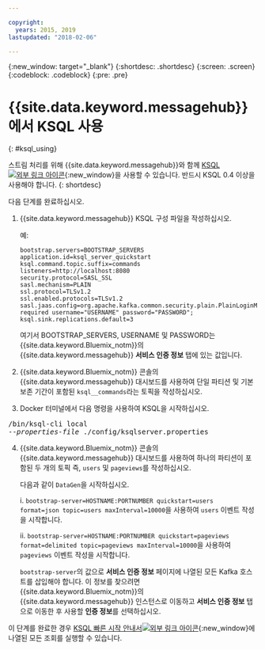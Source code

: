 ```yaml
---

copyright:
  years: 2015, 2019
lastupdated: "2018-02-06"

---
```


{:new_window: target="_blank"}
{:shortdesc: .shortdesc}
{:screen: .screen}
{:codeblock: .codeblock}
{:pre: .pre}

# {{site.data.keyword.messagehub}}에서 KSQL 사용
{: #ksql_using}

스트림 처리를 위해 {{site.data.keyword.messagehub}}와 함께 [KSQL ![외부 링크 아이콘](../../icons/launch-glyph.svg "외부 링크 아이콘")](https://github.com/confluentinc/ksql){:new_window}을 사용할 수 있습니다. 반드시 KSQL 0.4 이상을 사용해야 합니다. 
{: shortdesc}

다음 단계를 완료하십시오.

1. {{site.data.keyword.messagehub}} KSQL 구성 파일을 작성하십시오.

    예:
    ```
    bootstrap.servers=BOOTSTRAP_SERVERS
    application.id=ksql_server_quickstart
    ksql.command.topic.suffix=commands
    listeners=http://localhost:8080
    security.protocol=SASL_SSL
    sasl.mechanism=PLAIN
    ssl.protocol=TLSv1.2
    ssl.enabled.protocols=TLSv1.2
    sasl.jaas.config=org.apache.kafka.common.security.plain.PlainLoginModule required username="USERNAME" password="PASSWORD";
    ksql.sink.replications.default=3
    ```
    여기서 BOOTSTRAP_SERVERS, USERNAME 및 PASSWORD는 {{site.data.keyword.Bluemix_notm}}의 {{site.data.keyword.messagehub}} **서비스 인증 정보** 탭에 있는 값입니다.

2. {{site.data.keyword.Bluemix_notm}} 콘솔의 {{site.data.keyword.messagehub}} 대시보드를 사용하여 단일 파티션 및 기본 보존 기간이 포함된
<code>ksql__commands</code>라는 토픽을 작성하십시오.
3. Docker 터미널에서 다음 명령을 사용하여 KSQL을 시작하십시오.
<pre class="pre">/bin/ksql-cli local 
--<var class="keyword varname">properties-file</var> ./config/ksqlserver.properties
</pre>
4. {{site.data.keyword.Bluemix_notm}} 콘솔의 {{site.data.keyword.messagehub}} 대시보드를 사용하여 하나의 파티션이 포함된 두 개의 토픽 즉,
<code>users</code> 및 <code>pageviews</code>를 작성하십시오.

    다음과 같이 <code>DataGen</code>을 시작하십시오.
	
    i. <code>bootstrap-server=HOSTNAME:PORTNUMBER quickstart=users format=json topic=users maxInterval=10000</code>을 사용하여
<code>users</code> 이벤트 작성을 시작합니다.
	
    ii. <code>bootstrap-server=HOSTNAME:PORTNUMBER quickstart=pageviews format=delimited topic=pageviews maxInterval=10000</code>을 사용하여
<code>pageviews</code> 이벤트 작성을 시작합니다.
	
	<code>bootstrap-server</code>의 값으로 **서비스 인증 정보** 페이지에 나열된 모든 Kafka 호스트를 삽입해야 합니다. 이 정보를 찾으려면
{{site.data.keyword.Bluemix_notm}}의 {{site.data.keyword.messagehub}} 인스턴스로 이동하고
**서비스 인증 정보** 탭으로 이동한 후 사용할 **인증 정보**를 선택하십시오.

이 단계를 완료한 경우
[KSQL 빠른 시작
안내서![외부 링크 아이콘](../../icons/launch-glyph.svg "외부 링크 아이콘")](https://github.com/confluentinc/ksql/tree/0.1.x/docs/quickstart#create-a-stream-and-table){:new_window}에 나열된 모든 조회를 실행할 수 있습니다.

